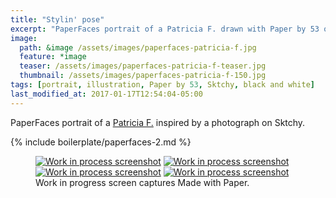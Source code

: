```yaml
---
title: "Stylin' pose"
excerpt: "PaperFaces portrait of a Patricia F. drawn with Paper by 53 on an iPad."
image: 
  path: &image /assets/images/paperfaces-patricia-f.jpg 
  feature: *image
  teaser: /assets/images/paperfaces-patricia-f-teaser.jpg
  thumbnail: /assets/images/paperfaces-patricia-f-150.jpg
tags: [portrait, illustration, Paper by 53, Sktchy, black and white]
last_modified_at: 2017-01-17T12:54:04-05:00
---
```


PaperFaces portrait of a [Patricia F.](http://sktchy.com/hLo0C) inspired by a photograph on Sktchy.

{% include boilerplate/paperfaces-2.md %}

<figure class="third">
	<a href="/assets/images/paperfaces-patricia-f-process-1-lg.jpg"><img src="/assets/images/paperfaces-patricia-f-process-1-600.jpg" alt="Work in process screenshot"></a>
	<a href="/assets/images/paperfaces-patricia-f-process-2-lg.jpg"><img src="/assets/images/paperfaces-patricia-f-process-2-600.jpg" alt="Work in process screenshot"></a>
	<a href="/assets/images/paperfaces-patricia-f-process-3-lg.jpg"><img src="/assets/images/paperfaces-patricia-f-process-3-600.jpg" alt="Work in process screenshot"></a>
	<a href="/assets/images/paperfaces-patricia-f-process-4-lg.jpg"><img src="/assets/images/paperfaces-patricia-f-process-4-600.jpg" alt="Work in process screenshot"></a>
	<figcaption>Work in progress screen captures Made with Paper.</figcaption>
</figure>
